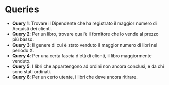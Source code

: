 # Queries

- **Query 1**: Trovare il Dipendente che ha registrato il maggior numero di Acquisti dei clienti.
- **Query 2**: Per un libro, trovare qual'è il fornitore che lo vende al prezzo più basso.
- **Query 3**: Il genere di cui è stato venduto il maggior numero di libri nel periodo X.
- **Query 4**: Per una certa fascia d'età di clienti, il libro maggiormente venduto.
- **Query 5**: I libri che appartengono ad ordini non ancora conclusi, e da chi sono stati ordinati.
- **Query 6**: Per un certo utente, i libri che deve ancora ritirare.
